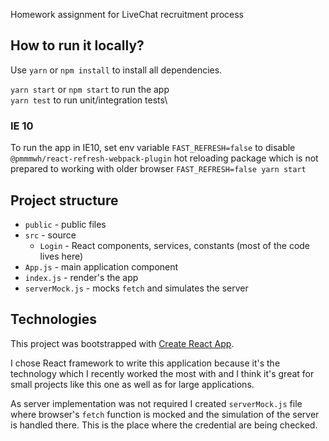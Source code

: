 Homework assignment for LiveChat recruitment process

## How to run it locally?
Use `yarn` or `npm install` to install all dependencies.

`yarn start` or `npm start` to run the app\
`yarn test` to run unit/integration tests\

### IE 10
To run the app in IE10, set env variable `FAST_REFRESH=false` to disable `@pmmmwh/react-refresh-webpack-plugin` 
hot reloading package which is not prepared to working with older browser
`FAST_REFRESH=false yarn start`

## Project structure
* `public` - public files
* `src` - source
    * `Login` - React components, services, constants (most of the code lives here)
* `App.js` - main application component
* `index.js` - render's the app
* `serverMock.js` - mocks `fetch` and simulates the server


## Technologies
This project was bootstrapped with [Create React App](https://github.com/facebook/create-react-app).

I chose React framework to write this application because it's the technology which I recently worked
the most with and I think it's great for small projects like this one as well as for large applications.

As server implementation was not required I created `serverMock.js` file where browser's `fetch` 
function is mocked and the simulation of the server is handled there. This is the place where the credential 
are being checked.
